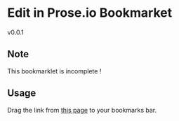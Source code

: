 Edit in Prose.io Bookmarket
=====
v0.0.1

Note
---

This bookmarklet is incomplete !


Usage
---

Drag the link from [this page](http://jpillora.github.com/prose-io-bookmarklet) to your bookmarks bar.



